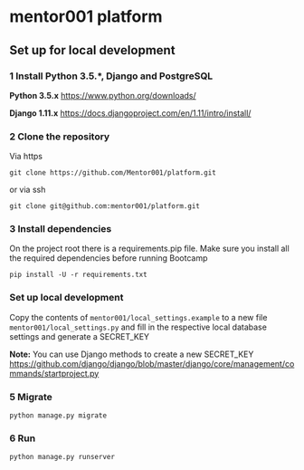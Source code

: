 # mentor001 platform

## Set up for local development

### 1 Install Python 3.5.*, Django and PostgreSQL

**Python 3.5.x**
https://www.python.org/downloads/

**Django 1.11.x**
https://docs.djangoproject.com/en/1.11/intro/install/

### 2 Clone the repository

Via https

    git clone https://github.com/Mentor001/platform.git

or via ssh

    git clone git@github.com:mentor001/platform.git

### 3 Install dependencies
On the project root there is a requirements.pip file. Make sure you install all the required dependencies before running Bootcamp

    pip install -U -r requirements.txt

### Set up local development
Copy the contents of `mentor001/local_settings.example` to a new file `mentor001/local_settings.py` and fill in the respective local database settings and generate a SECRET_KEY


**Note:** You can use Django methods to create a new SECRET_KEY https://github.com/django/django/blob/master/django/core/management/commands/startproject.py

### 5 Migrate

    python manage.py migrate

### 6 Run

    python manage.py runserver
